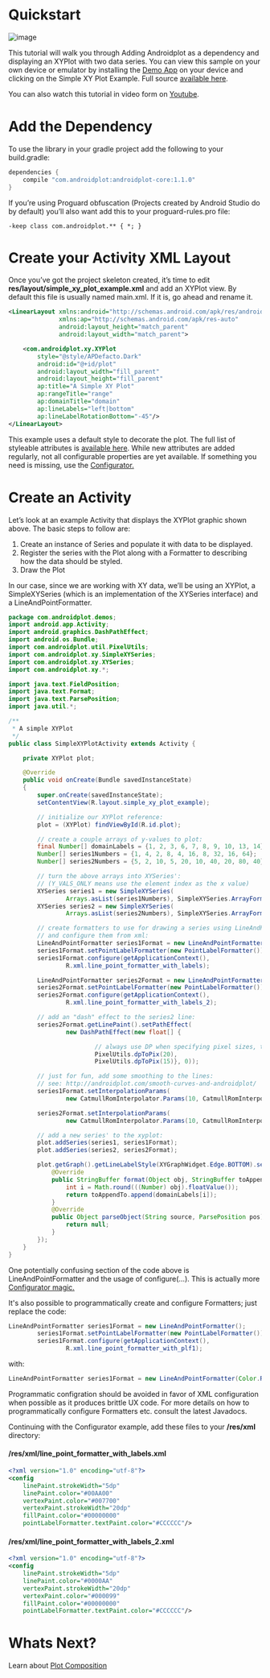# Quickstart

![image](images/simple_xy_plot.png)

This tutorial will walk you through Adding Androidplot as a dependency and displaying an XYPlot with 
two data series.  You can view this sample on your own device or emulator by installing the 
[Demo App](https://play.google.com/store/apps/details?id=com.androidplot.demos) on your device and 
clicking on the Simple XY Plot Example. Full source [available here](https://bitbucket.org/androidplot/androidplot/src/26bbcfccb8ad0ba05f45f2d59a7e7ae40957b579/demoapp/?at=master).

You can also watch this tutorial in video form on [Youtube](https://youtu.be/wEFkzQY_wWI).

# Add the Dependency
To use the library in your gradle project add the following to your build.gradle:

```groovy
dependencies {
    compile "com.androidplot:androidplot-core:1.1.0"
}
```

If you’re using Proguard obfuscation (Projects created by Android Studio do by default) you’ll also 
want add this to your proguard-rules.pro file:

`-keep class com.androidplot.** { *; }`

# Create your Activity XML Layout
Once you’ve got the project skeleton created, it’s time to edit **res/layout/simple_xy_plot_example.xml** 
and add an XYPlot view.  By default this file is usually named main.xml.  If it is, go ahead and rename it.
```xml
<LinearLayout xmlns:android="http://schemas.android.com/apk/res/android"
              xmlns:ap="http://schemas.android.com/apk/res-auto"
              android:layout_height="match_parent"
              android:layout_width="match_parent">

    <com.androidplot.xy.XYPlot
        style="@style/APDefacto.Dark"
        android:id="@+id/plot"
        android:layout_width="fill_parent"
        android:layout_height="fill_parent"
        ap:title="A Simple XY Plot"
        ap:rangeTitle="range"
        ap:domainTitle="domain"
        ap:lineLabels="left|bottom"
        ap:lineLabelRotationBottom="-45"/>
</LinearLayout>
```
This example uses a default style to decorate the plot.  The full list of styleable attributes is 
[available here](../androiplot-core/src/main/res/attrs.xml).  While new attributes are added regularly, 
not all configurable properties are yet available.  If something you need is missing, use the 
[Configurator.](http://androidplot.com/docs/xml-styling-with-configurator/)

# Create an Activity
Let’s look at an example Activity that displays the XYPlot graphic shown above.  The basic steps to follow are:

1. Create an instance of Series and populate it with data to be displayed.
2. Register the series with the Plot along with a Formatter to describing how the data should be styled.
3. Draw the Plot

In our case, since we are working with XY data, we’ll be using an XYPlot, a SimpleXYSeries (which is an 
implementation of the XYSeries interface) and a LineAndPointFormatter.

```java
package com.androidplot.demos;
import android.app.Activity;
import android.graphics.DashPathEffect;
import android.os.Bundle;
import com.androidplot.util.PixelUtils;
import com.androidplot.xy.SimpleXYSeries;
import com.androidplot.xy.XYSeries;
import com.androidplot.xy.*;

import java.text.FieldPosition;
import java.text.Format;
import java.text.ParsePosition;
import java.util.*;

/**
 * A simple XYPlot
 */
public class SimpleXYPlotActivity extends Activity {

    private XYPlot plot;

    @Override
    public void onCreate(Bundle savedInstanceState)
    {
        super.onCreate(savedInstanceState);
        setContentView(R.layout.simple_xy_plot_example);

        // initialize our XYPlot reference:
        plot = (XYPlot) findViewById(R.id.plot);

        // create a couple arrays of y-values to plot:
        final Number[] domainLabels = {1, 2, 3, 6, 7, 8, 9, 10, 13, 14};
        Number[] series1Numbers = {1, 4, 2, 8, 4, 16, 8, 32, 16, 64};
        Number[] series2Numbers = {5, 2, 10, 5, 20, 10, 40, 20, 80, 40};

        // turn the above arrays into XYSeries':
        // (Y_VALS_ONLY means use the element index as the x value)
        XYSeries series1 = new SimpleXYSeries(
                Arrays.asList(series1Numbers), SimpleXYSeries.ArrayFormat.Y_VALS_ONLY, "Series1");
        XYSeries series2 = new SimpleXYSeries(
                Arrays.asList(series2Numbers), SimpleXYSeries.ArrayFormat.Y_VALS_ONLY, "Series2");

        // create formatters to use for drawing a series using LineAndPointRenderer
        // and configure them from xml:
        LineAndPointFormatter series1Format = new LineAndPointFormatter();
        series1Format.setPointLabelFormatter(new PointLabelFormatter());
        series1Format.configure(getApplicationContext(),
                R.xml.line_point_formatter_with_labels);

        LineAndPointFormatter series2Format = new LineAndPointFormatter();
        series2Format.setPointLabelFormatter(new PointLabelFormatter());
        series2Format.configure(getApplicationContext(),
                R.xml.line_point_formatter_with_labels_2);

        // add an "dash" effect to the series2 line:
        series2Format.getLinePaint().setPathEffect(
                new DashPathEffect(new float[] {

                        // always use DP when specifying pixel sizes, to keep things consistent across devices:
                        PixelUtils.dpToPix(20),
                        PixelUtils.dpToPix(15)}, 0));

        // just for fun, add some smoothing to the lines:
        // see: http://androidplot.com/smooth-curves-and-androidplot/
        series1Format.setInterpolationParams(
                new CatmullRomInterpolator.Params(10, CatmullRomInterpolator.Type.Centripetal));

        series2Format.setInterpolationParams(
                new CatmullRomInterpolator.Params(10, CatmullRomInterpolator.Type.Centripetal));

        // add a new series' to the xyplot:
        plot.addSeries(series1, series1Format);
        plot.addSeries(series2, series2Format);

        plot.getGraph().getLineLabelStyle(XYGraphWidget.Edge.BOTTOM).setFormat(new Format() {
            @Override
            public StringBuffer format(Object obj, StringBuffer toAppendTo, FieldPosition pos) {
                int i = Math.round(((Number) obj).floatValue());
                return toAppendTo.append(domainLabels[i]);
            }
            @Override
            public Object parseObject(String source, ParsePosition pos) {
                return null;
            }
        });
    }
}
```


One potentially confusing section of the code above is LineAndPointFormatter and the usage of 
configure(…).  This is actually more [Configurator magic.](http://androidplot.com/docs/xml-styling-with-configurator/)  

It's also possible to programmatically create and configure Formatters; just replace the code:

```java
LineAndPointFormatter series1Format = new LineAndPointFormatter();
        series1Format.setPointLabelFormatter(new PointLabelFormatter());
        series1Format.configure(getApplicationContext(),
                R.xml.line_point_formatter_with_plf1);
```

with:

```java
LineAndPointFormatter series1Format = new LineAndPointFormatter(Color.RED, Color.GREEN, Color.BLUE, null);
```


Programmatic configration should be avoided in favor of XML configuration when possible as it produces 
brittle UX code.  For more details on how to programmatically configure Formatters etc. consult the latest Javadocs.

Continuing with the Configurator example, add these files to your **/res/xml** directory:

#### /res/xml/line_point_formatter_with_labels.xml
```xml
<?xml version="1.0" encoding="utf-8"?>
<config
    linePaint.strokeWidth="5dp"
    linePaint.color="#00AA00"
    vertexPaint.color="#007700"
    vertexPaint.strokeWidth="20dp"
    fillPaint.color="#00000000"
    pointLabelFormatter.textPaint.color="#CCCCCC"/>
```

#### /res/xml/line_point_formatter_with_labels_2.xml
```xml
<?xml version="1.0" encoding="utf-8"?>
<config
    linePaint.strokeWidth="5dp"
    linePaint.color="#0000AA"
    vertexPaint.strokeWidth="20dp"
    vertexPaint.color="#000099"
    fillPaint.color="#00000000"
    pointLabelFormatter.textPaint.color="#CCCCCC"/>
```

# Whats Next?
Learn about [Plot Composition](plot_composition.md)